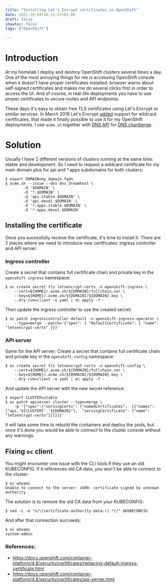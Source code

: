 ```yaml
---
title: "Installing Let’s Encrypt certificates in OpenShift"
date: 2021-10-04T16:11:53+02:00
draft: false
showtoc: false
tags: ["OpenShift"]

---
```


# Introduction
At my homelab I deploy and destroy OpenShift clusters several times a day. One of the most annoying things for me is accessing OpenShift console when it doesn't have proper certificates installed: browser warns about self-signed certificates and makes me do several clicks first in order to access the UI. And of course, in real-life deployments you have to use proper certificates to secure routes and API endpoints.

These days it's easy to obtain free TLS certificates using Let's Encrypt or similar services. In March 2018 Let's Encrypt [added](https://community.letsencrypt.org/t/acme-v2-and-wildcard-certificate-support-is-live/55579) support for wildcard certificates, that made it finally possible to use it for my OpenShift deployments. I use `acme.sh` together with [DNS API](https://github.com/acmesh-official/acme.sh/wiki/dnsapi) for [DNS chanllenge](https://letsencrypt.org/docs/challenge-types/).

# Solution
Usually I have 2 different versions of clusters running at the same time: stable and development. So I need to request a wildcard certificate for my main domain plus for api and *.apps subdomains for both clusters:

```shell
$ export DOMAIN=my_domain.fqdn
$ acme.sh --issue --dns dns_dreamhost \
        -d '$DOMAIN' \
        -d '*.$DOMAIN' \
        -d 'api.stable.$DOMAIN' \
        -d 'api.devel.$DOMAIN' \
        -d '*.apps.stable.$DOMAIN' \
        -d '*.apps.devel.$DOMAIN'
```

## Installing the certificate
Once you sucessfully receive the certificate, it's time to install it. There are 2 places where we need to introduce new certificates: ingress controller and API server.

### Ingress controller
Create a secret that contains full certificate chain and private key in the `openshift-ingress` namespace: 
```shell
$ oc create secret tls letsencrypt-certs -n openshift-ingress \
    --cert=${HOME}/.acme.sh/${DOMAIN}/fullchain.cer \
    --key=${HOME}/.acme.sh/${DOMAIN}/${DOMAIN}.key \
    --dry-run=client -o yaml | oc apply -f - 

```

Then update the ingress controller to use the created secret:

```shell
$ oc patch ingresscontroller default -n openshift-ingress-operator \
    --type=merge --patch='{"spec": { "defaultCertificate": { "name": "letsencrypt-certs" }}}'
``` 

### API server
Same for the API server:
Create a secret that contains full certificate chain and private key in the `openshift-config` namespace:

```shell
$ oc create secret tls letsencrypt-certs -n openshift-config \
    --cert=${HOME}/.acme.sh/${DOMAIN}/fullchain.cer \
    --key=${HOME}/.acme.sh/${DOMAIN}/${DOMAIN}.key \
    --dry-run=client -o yaml | oc apply -f - 
```

And update the API server with the new secret reference:
```shell
$ export CLUSTER=stable
$ oc patch apiserver cluster --type=merge \
    -p '{"spec":{"servingCerts": {"namedCertificates":  [{"names": ["api.'${CLUSTER}'.'${DOMAIN}"],  "servingCertificate": {"name": "letsencrypt-certs"}}]}}}' 
```


It will take some time to rebuild the containers and deploy the pods, but once it's done you would be able to connect to the cluster console without any warnings.

## Fixing `oc` client
You might encounter one issue with the CLI tools if they use an old KUBECONFIG. If it references old CA data, you won't be able to connect to the cluster:
```shell
$ oc whoami
Unable to connect to the server: x509: certificate signed by unknown authority

```

The solution is to remove the old CA data from your KUBECONFIG:
```
$ sed -i -e "s/\(certificate-authority-data:\).*//" $KUBECONFIG
```

And after that connection succeeds:
```
$ oc whoami
system:admin
```


### References:
* https://docs.openshift.com/container-platform/4.8/security/certificates/replacing-default-ingress-certificate.html
* https://docs.openshift.com/container-platform/4.8/security/certificates/api-server.html

